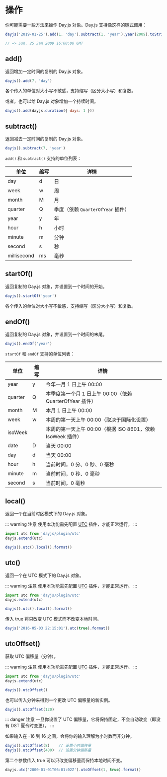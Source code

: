 # 操作

你可能需要一些方法来操作 Day.js 对象。Day.js 支持像这样的链式调用：

```js
dayjs('2019-01-25').add(1, 'day').subtract(1, 'year').year(2009).toString()

// => Sun, 25 Jan 2009 16:00:00 GMT
```

## add()

返回增加一定时间的复制的 Day.js 对象。

```js
dayjs().add(7, 'day')
```

各个传入的单位对大小写不敏感，支持缩写（区分大小写）和复数。

或者，也可以给 Day.js 对象增加一个持续时间。

```js
dayjs().add(dayjs.duration({ days: 1 }))
```

## subtract()

返回减去一定时间的复制的 Day.js 对象。

```js
dayjs().subtract(7, 'year')
```

`add()` 和 `subtract()` 支持的单位列表：

| 单位        | 缩写 | 详情                              |
| ----------- | ---- | --------------------------------- |
| day         | d    | 日                                |
| week        | w    | 周                                |
| month       | M    | 月                                |
| quarter     | Q    | 季度（依赖 `QuarterOfYear` 插件） |
| year        | y    | 年                                |
| hour        | h    | 小时                              |
| minute      | m    | 分钟                              |
| second      | s    | 秒                                |
| millisecond | ms   | 毫秒                              |

## startOf()

返回复制的 Day.js 对象，并设置到一个时间的开始。

```js
dayjs().startOf('year')
```

各个传入的单位对大小写不敏感，支持缩写（区分大小写）和复数。

## endOf()

返回复制的 Day.js 对象，并设置到一个时间的末尾。

```js
dayjs().endOf('year')
```

`startOf` 和 `endOf` 支持的单位列表：

|单位|缩写|详情|
|---|---|---|
|year|y|今年一月 1 日上午 00:00|
|quarter|Q|本季度第一个月 1 日上午 00:00（依赖 QuarterOfYear 插件）|
|month|M|本月 1 日上午 00:00|
|week|w|本周的第一天上午 00:00（取决于国际化设置）|
|isoWeek||本周的第一天上午 00:00（根据 ISO 8601，依赖 IsoWeek 插件）|
|date|D|当天 00:00|
|day|d|当天 00:00|
|hour|h|当前时间，0 分、0 秒、0 毫秒|
|minute|m|当前时间，0 秒、0 毫秒|
|second|s|当前时间，0 毫秒|

## local()

返回一个在当前时区模式下的 Day.js 对象。

::: warning 注意
使用本功能需先配置 [UTC](../plugin/#utc) 插件，才能正常运行。
:::

```js
import utc from 'dayjs/plugin/utc'
dayjs.extend(utc)

dayjs().utc().local().format()
```

## utc()

返回一个在 UTC 模式下的 Day.js 对象。

::: warning 注意
使用本功能需先配置 [UTC](../plugin/#utc) 插件，才能正常运行。
:::

```js
import utc from 'dayjs/plugin/utc'
dayjs.extend(utc)

dayjs().utc().local().format()
```

传入 true 将只改变 UTC 模式而不改变本地时间。

```js
dayjs('2016-05-03 22:15:01').utc(true).format()
```

## utcOffset()

获取 UTC 偏移量（分钟）。

::: warning 注意
使用本功能需先配置 [UTC](../plugin/#utc) 插件，才能正常运行。
:::

```js
import utc from 'dayjs/plugin/utc'
dayjs.extend(utc)

dayjs().utcOffset()
```

也可以传入分钟来得到一个更改 UTC 偏移量的新实例。

```js
dayjs().utcOffset(120)
```

::: danger 注意
一旦你设置了 UTC 偏移量，它将保持固定，不会自动改变（即没有 DST 夏令时变更）。
:::

如果输入在 -16 到 16 之间，会将你的输入理解为小时数而非分钟。

```js
dayjs().utcOffset(8)    // 设置小时偏移量
dayjs().utcOffset(480)  // 设置分钟偏移量
```

第二个参数传入 true 可以只改变偏移量而保持本地时间不变。

```js
dayjs.utc('2000-01-01T06:01:02Z').utcOffset(1, true).format()
```
